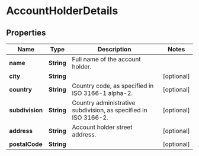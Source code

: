 

# AccountHolderDetails


## Properties

| Name | Type | Description | Notes |
|------------ | ------------- | ------------- | -------------|
|**name** | **String** | Full name of the account holder. |  |
|**city** | **String** |  |  [optional] |
|**country** | **String** | Country code, as specified in ISO 3166-1 alpha-2. |  [optional] |
|**subdivision** | **String** | Country administrative subdivision, as specified in ISO 3166-2. |  [optional] |
|**address** | **String** | Account holder street address. |  [optional] |
|**postalCode** | **String** |  |  [optional] |



